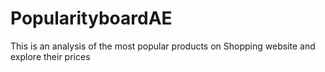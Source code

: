 # PopularityboardAE
This is an analysis of the most popular products on Shopping website and explore their prices
